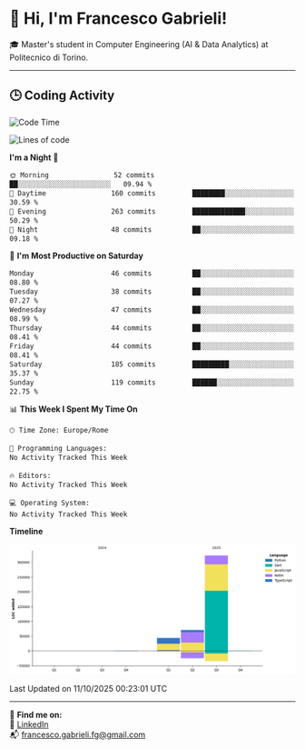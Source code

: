 # 👋 Hi, I'm Francesco Gabrieli!

🎓 Master's student in Computer Engineering (AI & Data Analytics) at Politecnico di Torino.  

---

## 🕒 Coding Activity

<!--START_SECTION:waka-->
![Code Time](http://img.shields.io/badge/Code%20Time-151%20hrs%2026%20mins-blue)

![Lines of code](https://img.shields.io/badge/From%20Hello%20World%20I%27ve%20Written-437.5%20thousand%20lines%20of%20code-blue)

**I'm a Night 🦉** 

```text
🌞 Morning                52 commits          ██░░░░░░░░░░░░░░░░░░░░░░░   09.94 % 
🌆 Daytime                160 commits         ████████░░░░░░░░░░░░░░░░░   30.59 % 
🌃 Evening                263 commits         █████████████░░░░░░░░░░░░   50.29 % 
🌙 Night                  48 commits          ██░░░░░░░░░░░░░░░░░░░░░░░   09.18 % 
```
📅 **I'm Most Productive on Saturday** 

```text
Monday                   46 commits          ██░░░░░░░░░░░░░░░░░░░░░░░   08.80 % 
Tuesday                  38 commits          ██░░░░░░░░░░░░░░░░░░░░░░░   07.27 % 
Wednesday                47 commits          ██░░░░░░░░░░░░░░░░░░░░░░░   08.99 % 
Thursday                 44 commits          ██░░░░░░░░░░░░░░░░░░░░░░░   08.41 % 
Friday                   44 commits          ██░░░░░░░░░░░░░░░░░░░░░░░   08.41 % 
Saturday                 185 commits         █████████░░░░░░░░░░░░░░░░   35.37 % 
Sunday                   119 commits         ██████░░░░░░░░░░░░░░░░░░░   22.75 % 
```


📊 **This Week I Spent My Time On** 

```text
🕑︎ Time Zone: Europe/Rome

💬 Programming Languages: 
No Activity Tracked This Week

🔥 Editors: 
No Activity Tracked This Week

💻 Operating System: 
No Activity Tracked This Week
```

**Timeline**

![Lines of Code chart](https://raw.githubusercontent.com/francescogabrieli/francescogabrieli/main/assets/bar_graph.png)


 Last Updated on 11/10/2025 00:23:01 UTC
<!--END_SECTION:waka-->


---



🔗 **Find me on:**  
💼 [LinkedIn](https://www.linkedin.com/in/francesco-gabrieli)  
📬 francesco.gabrieli.fg@gmail.com  



